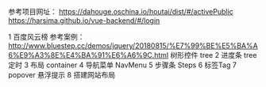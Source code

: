 参考项目网址：
https://dahouge.oschina.io/houtai/dist/#/activePublic
https://harsima.github.io/vue-backend/#/login

1 百度风云榜 参考案例：http://www.bluestep.cc/demos/jquery/20180815/%E7%99%BE%E5%BA%A6%E9%A3%8E%E4%BA%91%E6%A6%9C.html
  树形控件 tree
2 进度条   tree  定时
3 布局     container
4 导航菜单 NavMenu
5 步骤条 Steps
6 标签Tag
7 popover 悬浮提示
8 搭建网站布局


